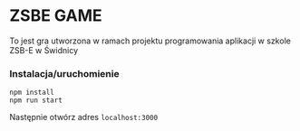# ZSBE GAME
To jest gra utworzona w ramach projektu programowania aplikacji w szkole ZSB-E w Świdnicy

### Instalacja/uruchomienie
```
npm install
npm run start
```

Następnie otwórz adres `localhost:3000`
